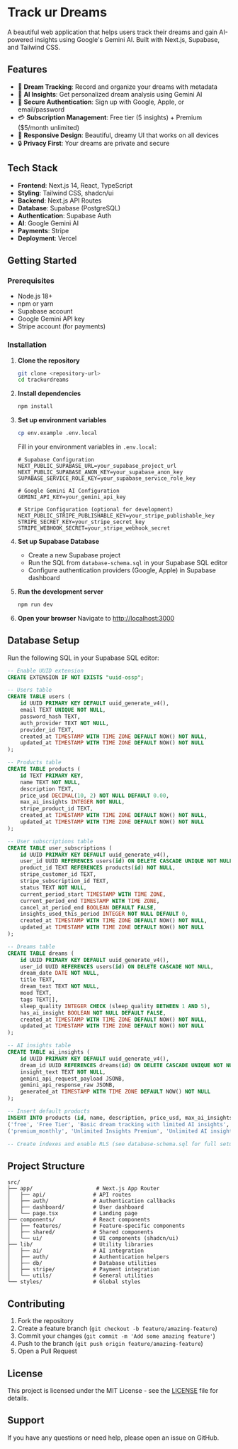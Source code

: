 # Track ur Dreams

A beautiful web application that helps users track their dreams and gain AI-powered insights using Google's Gemini AI. Built with Next.js, Supabase, and Tailwind CSS.

## Features

- 🌙 **Dream Tracking**: Record and organize your dreams with metadata
- 🤖 **AI Insights**: Get personalized dream analysis using Gemini AI
- 🔐 **Secure Authentication**: Sign up with Google, Apple, or email/password
- 💳 **Subscription Management**: Free tier (5 insights) + Premium ($5/month unlimited)
- 📱 **Responsive Design**: Beautiful, dreamy UI that works on all devices
- 🔒 **Privacy First**: Your dreams are private and secure

## Tech Stack

- **Frontend**: Next.js 14, React, TypeScript
- **Styling**: Tailwind CSS, shadcn/ui
- **Backend**: Next.js API Routes
- **Database**: Supabase (PostgreSQL)
- **Authentication**: Supabase Auth
- **AI**: Google Gemini AI
- **Payments**: Stripe
- **Deployment**: Vercel

## Getting Started

### Prerequisites

- Node.js 18+ 
- npm or yarn
- Supabase account
- Google Gemini API key
- Stripe account (for payments)

### Installation

1. **Clone the repository**
   ```bash
   git clone <repository-url>
   cd trackurdreams
   ```

2. **Install dependencies**
   ```bash
   npm install
   ```

3. **Set up environment variables**
   ```bash
   cp env.example .env.local
   ```
   
   Fill in your environment variables in `.env.local`:
   ```env
   # Supabase Configuration
   NEXT_PUBLIC_SUPABASE_URL=your_supabase_project_url
   NEXT_PUBLIC_SUPABASE_ANON_KEY=your_supabase_anon_key
   SUPABASE_SERVICE_ROLE_KEY=your_supabase_service_role_key

   # Google Gemini AI Configuration
   GEMINI_API_KEY=your_gemini_api_key

   # Stripe Configuration (optional for development)
   NEXT_PUBLIC_STRIPE_PUBLISHABLE_KEY=your_stripe_publishable_key
   STRIPE_SECRET_KEY=your_stripe_secret_key
   STRIPE_WEBHOOK_SECRET=your_stripe_webhook_secret
   ```

4. **Set up Supabase Database**
   - Create a new Supabase project
   - Run the SQL from `database-schema.sql` in your Supabase SQL editor
   - Configure authentication providers (Google, Apple) in Supabase dashboard

5. **Run the development server**
   ```bash
   npm run dev
   ```

6. **Open your browser**
   Navigate to [http://localhost:3000](http://localhost:3000)

## Database Setup

Run the following SQL in your Supabase SQL editor:

```sql
-- Enable UUID extension
CREATE EXTENSION IF NOT EXISTS "uuid-ossp";

-- Users table
CREATE TABLE users (
    id UUID PRIMARY KEY DEFAULT uuid_generate_v4(),
    email TEXT UNIQUE NOT NULL,
    password_hash TEXT,
    auth_provider TEXT NOT NULL,
    provider_id TEXT,
    created_at TIMESTAMP WITH TIME ZONE DEFAULT NOW() NOT NULL,
    updated_at TIMESTAMP WITH TIME ZONE DEFAULT NOW() NOT NULL
);

-- Products table
CREATE TABLE products (
    id TEXT PRIMARY KEY,
    name TEXT NOT NULL,
    description TEXT,
    price_usd DECIMAL(10, 2) NOT NULL DEFAULT 0.00,
    max_ai_insights INTEGER NOT NULL,
    stripe_product_id TEXT,
    created_at TIMESTAMP WITH TIME ZONE DEFAULT NOW() NOT NULL,
    updated_at TIMESTAMP WITH TIME ZONE DEFAULT NOW() NOT NULL
);

-- User subscriptions table
CREATE TABLE user_subscriptions (
    id UUID PRIMARY KEY DEFAULT uuid_generate_v4(),
    user_id UUID REFERENCES users(id) ON DELETE CASCADE UNIQUE NOT NULL,
    product_id TEXT REFERENCES products(id) NOT NULL,
    stripe_customer_id TEXT,
    stripe_subscription_id TEXT,
    status TEXT NOT NULL,
    current_period_start TIMESTAMP WITH TIME ZONE,
    current_period_end TIMESTAMP WITH TIME ZONE,
    cancel_at_period_end BOOLEAN DEFAULT FALSE,
    insights_used_this_period INTEGER NOT NULL DEFAULT 0,
    created_at TIMESTAMP WITH TIME ZONE DEFAULT NOW() NOT NULL,
    updated_at TIMESTAMP WITH TIME ZONE DEFAULT NOW() NOT NULL
);

-- Dreams table
CREATE TABLE dreams (
    id UUID PRIMARY KEY DEFAULT uuid_generate_v4(),
    user_id UUID REFERENCES users(id) ON DELETE CASCADE NOT NULL,
    dream_date DATE NOT NULL,
    title TEXT,
    dream_text TEXT NOT NULL,
    mood TEXT,
    tags TEXT[],
    sleep_quality INTEGER CHECK (sleep_quality BETWEEN 1 AND 5),
    has_ai_insight BOOLEAN NOT NULL DEFAULT FALSE,
    created_at TIMESTAMP WITH TIME ZONE DEFAULT NOW() NOT NULL,
    updated_at TIMESTAMP WITH TIME ZONE DEFAULT NOW() NOT NULL
);

-- AI insights table
CREATE TABLE ai_insights (
    id UUID PRIMARY KEY DEFAULT uuid_generate_v4(),
    dream_id UUID REFERENCES dreams(id) ON DELETE CASCADE UNIQUE NOT NULL,
    insight_text TEXT NOT NULL,
    gemini_api_request_payload JSONB,
    gemini_api_response_raw JSONB,
    generated_at TIMESTAMP WITH TIME ZONE DEFAULT NOW() NOT NULL
);

-- Insert default products
INSERT INTO products (id, name, description, price_usd, max_ai_insights, stripe_product_id) VALUES
('free', 'Free Tier', 'Basic dream tracking with limited AI insights', 0.00, 5, NULL),
('premium_monthly', 'Unlimited Insights Premium', 'Unlimited AI insights and advanced features', 5.00, -1, NULL);

-- Create indexes and enable RLS (see database-schema.sql for full setup)
```

## Project Structure

```
src/
├── app/                    # Next.js App Router
│   ├── api/               # API routes
│   ├── auth/              # Authentication callbacks
│   ├── dashboard/         # User dashboard
│   └── page.tsx           # Landing page
├── components/            # React components
│   ├── features/          # Feature-specific components
│   ├── shared/            # Shared components
│   └── ui/                # UI components (shadcn/ui)
├── lib/                   # Utility libraries
│   ├── ai/                # AI integration
│   ├── auth/              # Authentication helpers
│   ├── db/                # Database utilities
│   ├── stripe/            # Payment integration
│   └── utils/             # General utilities
└── styles/                # Global styles
```

## Contributing

1. Fork the repository
2. Create a feature branch (`git checkout -b feature/amazing-feature`)
3. Commit your changes (`git commit -m 'Add some amazing feature'`)
4. Push to the branch (`git push origin feature/amazing-feature`)
5. Open a Pull Request

## License

This project is licensed under the MIT License - see the [LICENSE](LICENSE) file for details.

## Support

If you have any questions or need help, please open an issue on GitHub. 
